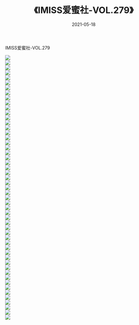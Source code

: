 ﻿---
layout: post
title:  《IMISS爱蜜社-VOL.279》
date:   2021-05-18
img: http://img.660000.xyz/Sharelink/网络美图/2021/IMISS爱蜜社-VOL.279/000.jpg
categories: [美女, 清纯, 唯美]
---

IMISS爱蜜社-VOL.279

  ![](http://img.660000.xyz/Sharelink/网络美图/2021/IMISS爱蜜社-VOL.279/001.jpg) <br> ![](http://img.660000.xyz/Sharelink/网络美图/2021/IMISS爱蜜社-VOL.279/002.jpg) <br> ![](http://img.660000.xyz/Sharelink/网络美图/2021/IMISS爱蜜社-VOL.279/003.jpg) <br> ![](http://img.660000.xyz/Sharelink/网络美图/2021/IMISS爱蜜社-VOL.279/004.jpg) <br> ![](http://img.660000.xyz/Sharelink/网络美图/2021/IMISS爱蜜社-VOL.279/005.jpg) <br> ![](http://img.660000.xyz/Sharelink/网络美图/2021/IMISS爱蜜社-VOL.279/006.jpg) <br> ![](http://img.660000.xyz/Sharelink/网络美图/2021/IMISS爱蜜社-VOL.279/007.jpg) <br> ![](http://img.660000.xyz/Sharelink/网络美图/2021/IMISS爱蜜社-VOL.279/008.jpg) <br> ![](http://img.660000.xyz/Sharelink/网络美图/2021/IMISS爱蜜社-VOL.279/009.jpg) <br> ![](http://img.660000.xyz/Sharelink/网络美图/2021/IMISS爱蜜社-VOL.279/010.jpg) <br> ![](http://img.660000.xyz/Sharelink/网络美图/2021/IMISS爱蜜社-VOL.279/011.jpg) <br> ![](http://img.660000.xyz/Sharelink/网络美图/2021/IMISS爱蜜社-VOL.279/012.jpg) <br> ![](http://img.660000.xyz/Sharelink/网络美图/2021/IMISS爱蜜社-VOL.279/013.jpg) <br> ![](http://img.660000.xyz/Sharelink/网络美图/2021/IMISS爱蜜社-VOL.279/014.jpg) <br> ![](http://img.660000.xyz/Sharelink/网络美图/2021/IMISS爱蜜社-VOL.279/015.jpg) <br> ![](http://img.660000.xyz/Sharelink/网络美图/2021/IMISS爱蜜社-VOL.279/016.jpg) <br> ![](http://img.660000.xyz/Sharelink/网络美图/2021/IMISS爱蜜社-VOL.279/017.jpg) <br> ![](http://img.660000.xyz/Sharelink/网络美图/2021/IMISS爱蜜社-VOL.279/018.jpg) <br> ![](http://img.660000.xyz/Sharelink/网络美图/2021/IMISS爱蜜社-VOL.279/019.jpg) <br> ![](http://img.660000.xyz/Sharelink/网络美图/2021/IMISS爱蜜社-VOL.279/020.jpg) <br> ![](http://img.660000.xyz/Sharelink/网络美图/2021/IMISS爱蜜社-VOL.279/021.jpg) <br> ![](http://img.660000.xyz/Sharelink/网络美图/2021/IMISS爱蜜社-VOL.279/022.jpg) <br> ![](http://img.660000.xyz/Sharelink/网络美图/2021/IMISS爱蜜社-VOL.279/023.jpg) <br> ![](http://img.660000.xyz/Sharelink/网络美图/2021/IMISS爱蜜社-VOL.279/024.jpg) <br> ![](http://img.660000.xyz/Sharelink/网络美图/2021/IMISS爱蜜社-VOL.279/025.jpg) <br> ![](http://img.660000.xyz/Sharelink/网络美图/2021/IMISS爱蜜社-VOL.279/026.jpg) <br> ![](http://img.660000.xyz/Sharelink/网络美图/2021/IMISS爱蜜社-VOL.279/027.jpg) <br> ![](http://img.660000.xyz/Sharelink/网络美图/2021/IMISS爱蜜社-VOL.279/028.jpg) <br> ![](http://img.660000.xyz/Sharelink/网络美图/2021/IMISS爱蜜社-VOL.279/029.jpg) <br> ![](http://img.660000.xyz/Sharelink/网络美图/2021/IMISS爱蜜社-VOL.279/030.jpg) <br> ![](http://img.660000.xyz/Sharelink/网络美图/2021/IMISS爱蜜社-VOL.279/031.jpg) <br> ![](http://img.660000.xyz/Sharelink/网络美图/2021/IMISS爱蜜社-VOL.279/032.jpg) <br> ![](http://img.660000.xyz/Sharelink/网络美图/2021/IMISS爱蜜社-VOL.279/033.jpg) <br> ![](http://img.660000.xyz/Sharelink/网络美图/2021/IMISS爱蜜社-VOL.279/034.jpg) <br> ![](http://img.660000.xyz/Sharelink/网络美图/2021/IMISS爱蜜社-VOL.279/035.jpg) <br> ![](http://img.660000.xyz/Sharelink/网络美图/2021/IMISS爱蜜社-VOL.279/036.jpg) <br> ![](http://img.660000.xyz/Sharelink/网络美图/2021/IMISS爱蜜社-VOL.279/037.jpg) <br> ![](http://img.660000.xyz/Sharelink/网络美图/2021/IMISS爱蜜社-VOL.279/038.jpg) <br> ![](http://img.660000.xyz/Sharelink/网络美图/2021/IMISS爱蜜社-VOL.279/039.jpg) <br> ![](http://img.660000.xyz/Sharelink/网络美图/2021/IMISS爱蜜社-VOL.279/040.jpg) <br> ![](http://img.660000.xyz/Sharelink/网络美图/2021/IMISS爱蜜社-VOL.279/041.jpg) <br> ![](http://img.660000.xyz/Sharelink/网络美图/2021/IMISS爱蜜社-VOL.279/042.jpg) <br> ![](http://img.660000.xyz/Sharelink/网络美图/2021/IMISS爱蜜社-VOL.279/043.jpg) <br> ![](http://img.660000.xyz/Sharelink/网络美图/2021/IMISS爱蜜社-VOL.279/044.jpg) <br> ![](http://img.660000.xyz/Sharelink/网络美图/2021/IMISS爱蜜社-VOL.279/045.jpg) <br> ![](http://img.660000.xyz/Sharelink/网络美图/2021/IMISS爱蜜社-VOL.279/046.jpg) <br> ![](http://img.660000.xyz/Sharelink/网络美图/2021/IMISS爱蜜社-VOL.279/047.jpg) <br> ![](http://img.660000.xyz/Sharelink/网络美图/2021/IMISS爱蜜社-VOL.279/048.jpg) <br> ![](http://img.660000.xyz/Sharelink/网络美图/2021/IMISS爱蜜社-VOL.279/049.jpg) <br> ![](http://img.660000.xyz/Sharelink/网络美图/2021/IMISS爱蜜社-VOL.279/050.jpg) <br> ![](http://img.660000.xyz/Sharelink/网络美图/2021/IMISS爱蜜社-VOL.279/051.jpg) <br> ![](http://img.660000.xyz/Sharelink/网络美图/2021/IMISS爱蜜社-VOL.279/052.jpg) <br> ![](http://img.660000.xyz/Sharelink/网络美图/2021/IMISS爱蜜社-VOL.279/053.jpg) <br>